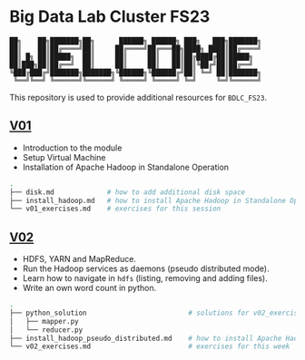 # Big Data Lab Cluster FS23

```text
██╗    ██╗███████╗██╗      ██████╗ ██████╗ ███╗   ███╗███████╗
██║    ██║██╔════╝██║     ██╔════╝██╔═══██╗████╗ ████║██╔════╝
██║ █╗ ██║█████╗  ██║     ██║     ██║   ██║██╔████╔██║█████╗
██║███╗██║██╔══╝  ██║     ██║     ██║   ██║██║╚██╔╝██║██╔══╝
╚███╔███╔╝███████╗███████╗╚██████╗╚██████╔╝██║ ╚═╝ ██║███████╗
 ╚══╝╚══╝ ╚══════╝╚══════╝ ╚═════╝ ╚═════╝ ╚═╝     ╚═╝╚══════╝
```

This repository is used to provide additional resources for `BDLC_FS23`.

## [V01](./V01/)

- Introduction to the module
- Setup Virtual Machine
- Installation of Apache Hadoop in Standalone Operation

```bash
.
├── disk.md             # how to add additional disk space
├── install_hadoop.md   # how to install Apache Hadoop in Standalone Operation
└── v01_exercises.md    # exercises for this session
```

## [V02](./V02/)

- HDFS, YARN and MapReduce.
- Run the Hadoop services as daemons (pseudo distributed mode).
- Learn how to navigate in `hdfs` (listing, removing and adding files).
- Write an own word count in python.

```bash
.
├── python_solution                         # solutions for v02_exercises
│   ├── mapper.py
│   └── reducer.py
├── install_hadoop_pseudo_distributed.md    # how to install Apache Hadoop in Pseudo Distributed Mode
└── v02_exercises.md                        # exercises for this week
```
